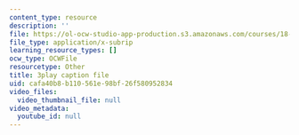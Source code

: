 ```yaml
---
content_type: resource
description: ''
file: https://ol-ocw-studio-app-production.s3.amazonaws.com/courses/18-086-mathematical-methods-for-engineers-ii-spring-2006/cafa40b8b110561e98bf26f580952834_0aa6fUHTTeU.vtt
file_type: application/x-subrip
learning_resource_types: []
ocw_type: OCWFile
resourcetype: Other
title: 3play caption file
uid: cafa40b8-b110-561e-98bf-26f580952834
video_files:
  video_thumbnail_file: null
video_metadata:
  youtube_id: null
---
```

